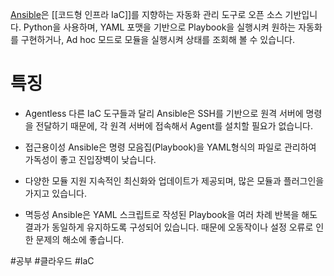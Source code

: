 [Ansible](https://www.ansible.com/)은 [[코드형 인프라 IaC]]를 지향하는 자동화 관리 도구로 오픈 소스 기반입니다. Python을 사용하며, YAML 포맷을 기반으로 Playbook을 실행시켜 원하는 자동화를 구현하거나, Ad hoc 모드로 모듈을 실행시켜 상태를 조회해 볼 수 있습니다.

# 특징
- Agentless
	 다른 IaC 도구들과 달리 Ansible은 SSH를 기반으로 원격 서버에 명령을 전달하기 때문에, 각 원격 서버에 접속해서 Agent를 설치할 필요가 없습니다.
	 
- 접근용이성
	 Ansible은 명령 모음집(Playbook)을 YAML형식의 파일로 관리하여 가독성이 좋고 진입장벽이 낮습니다.
	 
- 다양한 모듈 지원
	 지속적인 최신화와 업데이트가 제공되며, 많은 모듈과 플러그인을 가지고 있습니다.
	
- 멱등성
	 Ansible은 YAML 스크립트로 작성된 Playbook을 여러 차례 반복을 해도 결과가 동일하게 유지하도록 구성되어 있습니다. 때문에 오동작이나 설정 오류로 인한 문제의 해소에 좋습니다.


#공부 #클라우드 #IaC 